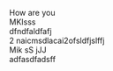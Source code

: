 How are you   
MKIsss    
dfndfaldfafj    
2 naicmsdlacai2ofsldfjslffj    
Mik sS jJJ    
adfasdfadsff

